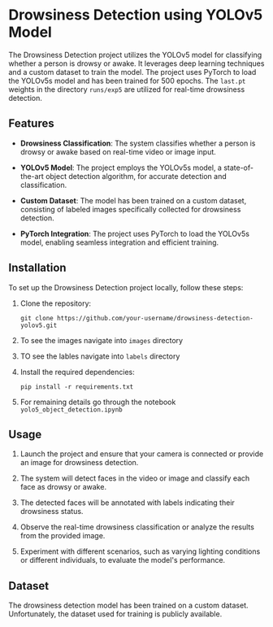 # Drowsiness Detection using YOLOv5 Model

The Drowsiness Detection project utilizes the YOLOv5 model for classifying whether a person is drowsy or awake. It leverages deep learning techniques and a custom dataset to train the model. The project uses PyTorch to load the YOLOv5s model and has been trained for 500 epochs. The `last.pt` weights in the directory `runs/exp5` are utilized for real-time drowsiness detection.

## Features

- **Drowsiness Classification**: The system classifies whether a person is drowsy or awake based on real-time video or image input.

- **YOLOv5 Model**: The project employs the YOLOv5s model, a state-of-the-art object detection algorithm, for accurate detection and classification.

- **Custom Dataset**: The model has been trained on a custom dataset, consisting of labeled images specifically collected for drowsiness detection.

- **PyTorch Integration**: The project uses PyTorch to load the YOLOv5s model, enabling seamless integration and efficient training.

## Installation

To set up the Drowsiness Detection project locally, follow these steps:

1. Clone the repository:

   ```shell
   git clone https://github.com/your-username/drowsiness-detection-yolov5.git
2. To see the images navigate into `images` directory
3. TO see the lables navigate into `labels` directory
4. Install the required dependencies:
   ```shell
   pip install -r requirements.txt
5. For remaining details go through the notebook `yolo5_object_detection.ipynb`
## Usage
1. Launch the project and ensure that your camera is connected or provide an image for drowsiness detection.

2. The system will detect faces in the video or image and classify each face as drowsy or awake.

3. The detected faces will be annotated with labels indicating their drowsiness status.

4. Observe the real-time drowsiness classification or analyze the results from the provided image.

5. Experiment with different scenarios, such as varying lighting conditions or different individuals, to evaluate the model's performance.
## Dataset
The drowsiness detection model has been trained on a custom dataset. Unfortunately, the dataset used for training is publicly available.

